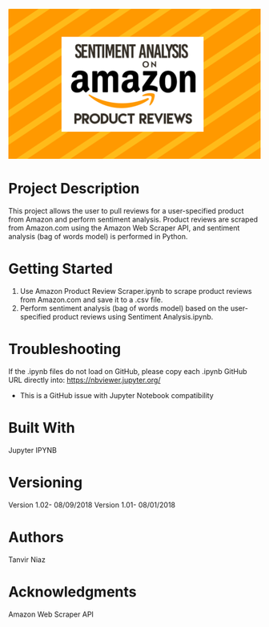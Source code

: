 ![alt text](https://github.com/tniaz/Amazon-Product-Review-Sentiment-Analysis/blob/master/amazon.png)
# Project Description

This project allows the user to pull reviews for a user-specified product from Amazon and perform sentiment analysis. Product reviews are scraped from Amazon.com using the Amazon Web Scraper API, and sentiment analysis (bag of words model) is performed in Python.


# Getting Started

1. Use Amazon Product Review Scraper.ipynb to scrape product reviews from Amazon.com and save it to a .csv file.
2. Perform sentiment analysis (bag of words model) based on the user-specified product reviews using Sentiment Analysis.ipynb.


# Troubleshooting

If the .ipynb files do not load on GitHub, please copy each .ipynb GitHub URL directly into:
https://nbviewer.jupyter.org/

* This is a GitHub issue with Jupyter Notebook compatibility


# Built With

Jupyter IPYNB


# Versioning

Version 1.02- 08/09/2018
Version 1.01- 08/01/2018


# Authors

Tanvir Niaz


# Acknowledgments

Amazon Web Scraper API
